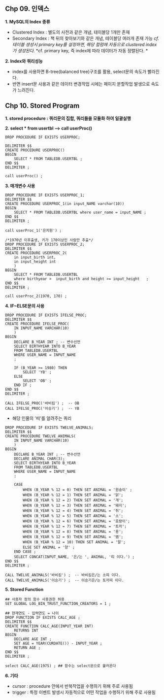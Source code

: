 ﻿## Chp 09. 인덱스 

**1. MySQL의 Index 종류** 
- Clustered Index : 별도의 사전과 같은 개념, 테이블당 1개만 존재 
- Secondary Index : 책 뒤의 찾아보기와 같은 개념, 테이블당 여러개 존재 가능 
*cf. 테이블 생성시 primary key를 설정하면, 해당 컬럼에 자동으로 clustered index가 생성된다.* 
*cf. primary key, 즉 index에 따라 데이터가 자동 정렬된다. *


**2. Index와 쿼리성능** 
- index를 사용하면 B-tree(balanced tree)구조를 활용, select문의 속도가 빨라진다. 
- 반면 insert문 사용과 같은 데이터 변경작업 시에는 페이지 분할작업 발생으로 속도가 느려진다. 


## Chp 10. Stored Program 

**1. stored procedure : 쿼리문의 집합, 쿼리들을 모듈화 하여 일괄실행**

**2. select * from usertbl --> call userProc()**
```
DROP PROCEDURE IF EXISTS USERPROC; 

DELIMITER $$ 
CREATE PROCEDURE USERPROC() 
BEGIN 
	SELECT * FROM TABLEDB.USERTBL ; 
END $$ 
DELIMITER ; 

call userProc() ; 
```

**3. 매개변수 사용**
```
DROP PROCEDURE IF EXISTS USERPROC_1; 
DELIMITER $$ 
CREATE PROCEDURE USERPROC_1(in input_NAME varchar(10)) 
BEGIN 
	SELECT * FROM TABLEDB.USERTBL where user_name = input_NAME ; 
END $$ 
DELIMITER ; 

call userProc_1('은지원') ; 
```
```
/*1970년 이후출생, 키가 170이상인 사람만 추출*/
DROP PROCEDURE IF EXISTS USERPROC_2; 
DELIMITER $$ 
CREATE PROCEDURE USERPROC_2(
	in input_birth int, 
    in input_height int 
	) 
BEGIN 
	SELECT * FROM TABLEDB.USERTBL 
    where birthyear >  input_birth and height >= input_height   ; 
END $$ 
DELIMITER ; 

call userProc_2(1970, 170) ; 
```

**4. IF~ELSE문의 사용**
```
DROP PROCEDURE IF EXISTS IFELSE_PROC; 
DELIMITER $$ 
CREATE PROCEDURE IFELSE_PROC(
	IN INPUT_NAME VARCHAR(10) 
	) 
BEGIN 
	DECLARE B_YEAR INT ; -- 변수선언 
    SELECT BIRTHYEAR INTO B_YEAR 
    FROM TABLEDB.USERTBL 
    WHERE USER_NAME = INPUT_NAME 
    ; 
    
    IF (B_YEAR >= 1980) THEN 
		SELECT 'YB' ; 
	ELSE 
		SELECT 'OB' ; 
	END IF ; 
END $$ 
DELIMITER ; 

CALL IFELSE_PROC('바비킴') ;  -- OB
CALL IFELSE_PROC('이승기') ;  -- YB
```
- 해당 인물의 '띠'를 알려주는 쿼리 
```
DROP PROCEDURE IF EXISTS TWELVE_ANIMALS; 
DELIMITER $$ 
CREATE PROCEDURE TWELVE_ANIMALS(
	IN INPUT_NAME VARCHAR(10) 
	) 
BEGIN 
	DECLARE B_YEAR INT ; -- 변수선언 
    DECLARE ANIMAL CHAR(3); 
    SELECT BIRTHYEAR INTO B_YEAR 
    FROM TABLEDB.USERTBL 
    WHERE USER_NAME = INPUT_NAME 
    ; 
    
    CASE 
		WHEN (B_YEAR % 12 = 0) THEN SET ANIMAL = '원숭이' ;
        WHEN (B_YEAR % 12 = 1) THEN SET ANIMAL = '닭';
        WHEN (B_YEAR % 12 = 2) THEN SET ANIMAL = '개';
        WHEN (B_YEAR % 12 = 3) THEN SET ANIMAL = '돼지';
        WHEN (B_YEAR % 12 = 4) THEN SET ANIMAL = '쥐';
        WHEN (B_YEAR % 12 = 5) THEN SET ANIMAL = '소';
        WHEN (B_YEAR % 12 = 6) THEN SET ANIMAL = '호랑이';
        WHEN (B_YEAR % 12 = 7) THEN SET ANIMAL = '토끼';
        WHEN (B_YEAR % 12 = 8) THEN SET ANIMAL = '용';
        WHEN (B_YEAR % 12 = 9) THEN SET ANIMAL = '뱀';
        WHEN (B_YEAR % 12 = 10) THEN SET ANIMAL = '말';
        ELSE SET ANIMAL = '양' ; 
	END CASE ; 
    SELECT CONCAT(INPUT_NAME, '은/는 ', ANIMAL, '띠 이다.') ; 
END $$ 
DELIMITER ; 

CALL TWELVE_ANIMALS('바비킴') ;  -- 바비킴은/는 소띠 이다.
CALL TWELVE_ANIMALS('이승기') ;  -- 이승기은/는 토끼띠 이다.
```

**5. Stored Function**
```
## 사용자 정의 함수 사용권한 허용 
SET GLOBAL LOG_BIN_TRUST_FUNCTION_CREATORS = 1 ; 
```
```
## 현재연도 - 입력연도 = 나이 
DROP FUNCTION IF EXISTS CALC_AGE ; 
DELIMITER $$ 
CREATE FUNCTION CALC_AGE(INPUT_YEAR INT) 
	RETURNS INT 
BEGIN 
	DECLARE AGE INT ; 
    SET AGE = YEAR(CURDATE()) - INPUT_YEAR ; 
    RETURN AGE ; 
END $$
DELIMITER ; 

select CALC_AGE(1975) ; ## 함수는 select문으로 불러온다 
```

**6. 기타** 
- cursor : procedure 안에서 반복작업을 수행하기 위해 주로 사용됨 
- trigger : 특정 이벤트 발생시 자동적으로 어떤 작업을 수행하기 위해 주로 사용됨 

